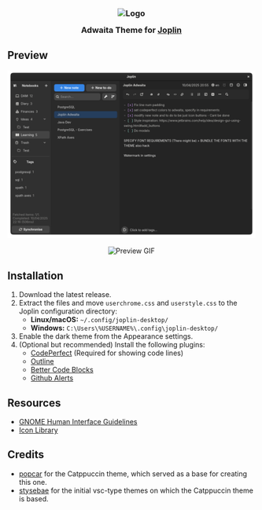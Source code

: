 <h3 align="center">
	<img src="https://upload.wikimedia.org/wikipedia/commons/thumb/f/f1/Adwaita_logo.svg/2048px-Adwaita_logo.svg.png" width="100" alt="Logo"/><br/>
	<img src="https://raw.githubusercontent.com/catppuccin/catppuccin/main/assets/misc/transparent.png" height="30" width="0px"/>
	Adwaita Theme for <a href="https://joplinapp.org/">Joplin</a>
	<img src="https://raw.githubusercontent.com/catppuccin/catppuccin/main/assets/misc/transparent.png" height="30" width="0px"/>
</h3>

## Preview
<p align="center">
  <img src="https://raw.githubusercontent.com/ivfrost/joplin-adwaita-theme/refs/heads/main/img/preview.png" alt="Preview Image"/>
</p>
<p align="center">
  <img src="https://raw.githubusercontent.com/ivfrost/joplin-adwaita-theme/refs/heads/main/img/preview.gif" alt="Preview GIF"/>
</p>


## Installation
1. Download the latest release.
2. Extract the files and move `userchrome.css` and `userstyle.css` to the Joplin configuration directory:
   - **Linux/macOS:** `~/.config/joplin-desktop/`
   - **Windows:** `C:\Users\%USERNAME%\.config\joplin-desktop/`
3. Enable the dark theme from the Appearance settings.
4. (Optional but recommended) Install the following plugins:
   - [CodePerfect](https://joplinapp.org/plugins/plugin/jl15988.JoplinCodePerfectPlugin/) (Required for showing code lines)
   - [Outline](https://joplinapp.org/plugins/plugin/outline/)
   - [Better Code Blocks](https://joplinapp.org/plugins/plugin/com.ckant.joplin-plugin-better-code-blocks/)
   - [Github Alerts](https://joplinapp.org/plugins/plugin/com.github.alan-null.joplin-plugin-github-alerts/) 

## Resources
- [GNOME Human Interface Guidelines](https://developer.gnome.org/hig/index.html)
- [Icon Library](https://flathub.org/apps/org.gnome.design.IconLibrary)

## Credits
- [popcar](https://github.com/catppuccin/joplin) for the Catppuccin theme, which served as a base for creating this one.
- [stysebae](https://github.com/stysebae/joplin-vsc-material-theme) for the initial vsc-type themes on which the Catppuccin theme is based.
